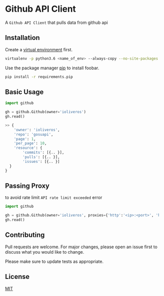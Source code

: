 # Github API Client

A `Github API Client` that pulls data from github api

## Installation

Create a [virtual environment](https://virtualenv.pypa.io/en/stable/) first.

```bash
virtualenv -p python3.6 <name_of_env> --always-copy --no-site-packages
```

Use the package manager [pip](https://pip.pypa.io/en/stable/) to install foobar.

```bash
pip install -r requirements.pip
```

## Basic Usage

```python
import github

gh = github.Github(owner='ioliveros')
gh.read()

>> {
    'owner': 'ioliveros',
    'repo': 'gosuapi',
    'page': 1,
    'per_page': 10,
    'resource': {
        'commits': [{.. }],
        'pulls': [{.. }],
        'issues': [{.. }]
  }
}

```

## Passing Proxy
to avoid rate limit `API rate limit exceeded` error

```python
import github

gh = github.Github(owner='ioliveros', proxies={'http':'<ip>:<port>', 'https':'<ip>:<port>'})
gh.read()

```

## Contributing
Pull requests are welcome. For major changes, please open an issue first to discuss what you would like to change.

Please make sure to update tests as appropriate.

## License
[MIT](https://choosealicense.com/licenses/mit/)